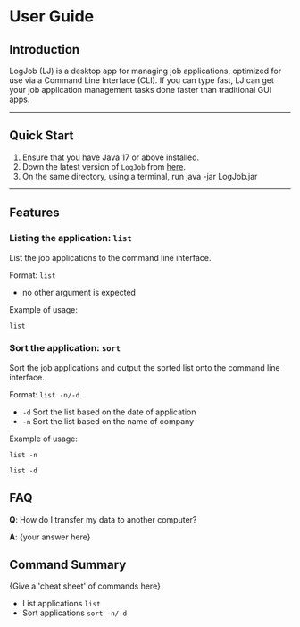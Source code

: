 # User Guide

## Introduction

LogJob (LJ) is a desktop app for managing job applications, optimized for use via a Command Line Interface (CLI). If you can type fast, LJ can get your job application management tasks done faster than traditional GUI apps.

---
## Quick Start

1. Ensure that you have Java 17 or above installed.
2. Down the latest version of `LogJob` from [here](https://github.com/AY2425S2-CS2113-T11a-2/tp/releases).
3. On the same directory, using a terminal, run java -jar LogJob.jar
---
## Features

### Listing the application: `list`
List the job applications to the command line interface.

Format: `list`

* no other argument is expected

Example of usage:

`list`

### Sort the application: `sort`
Sort the job applications and output the sorted list onto the command line interface.

Format: `list -n/-d`

* `-d` Sort the list based on the date of application
* `-n` Sort the list based on the name of company

Example of usage:

`list -n`

`list -d`

## FAQ

**Q**: How do I transfer my data to another computer? 

**A**: {your answer here}

## Command Summary

{Give a 'cheat sheet' of commands here}

* List applications `list`
* Sort applications `sort -n/-d`
